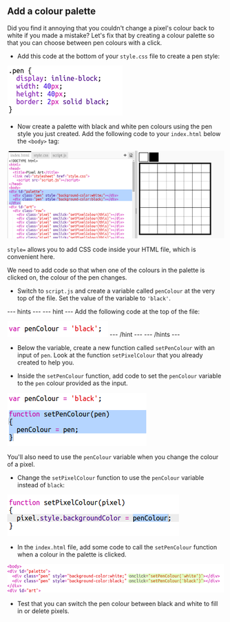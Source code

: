 ## Add a colour palette

Did you find it annoying that you couldn't change a pixel's colour back to white if you made a mistake? Let's fix that by creating a colour palette so that you can choose between pen colours with a click.

+ Add this code at the bottom of your `style.css` file to create a pen style:

![screenshot](../images/pixel-art-pen.png)

+ Now create a palette with black and white pen colours using the pen style you just created. Add the following code to your `index.html` below the `<body>` tag:

![screenshot](../images/pixel-art-palette.png)

`style=` allows you to add CSS code inside your HTML file, which is convenient here.

We need to add code so that when one of the colours in the palette is clicked on, the colour of the pen changes.

+ Switch to `script.js` and create a variable called `penColour` at the very top of the file. Set the value of the variable to `'black'`.

--- hints ---
--- hint ---
Add the following code at the top of the file:

![screenshot](../images/pixel-art-pencolour.png)
--- /hint ---
--- /hints ---

+ Below the variable, create a new function called `setPenColour` with an input of `pen`. Look at the function `setPixelColour` that you already created to help you.

+ Inside the `setPenColour` function, add code to set the `penColour` variable to the `pen` colour provided as the input.

![screenshot](../images/pixel-art-set-pen.png)

You'll also need to use the `penColour` variable when you change the colour of a pixel.

+ Change the `setPixelColour` function to use the `penColour` variable instead of `black`:

 ![screenshot](../images/pixel-art-use-pen.png)

+ In the `index.html` file, add some code to call the `setPenColour` function when a colour in the palette is clicked.

![screenshot](../images/pixel-art-palette-onclick.png)

+ Test that you can switch the pen colour between black and white to fill in or delete pixels.

